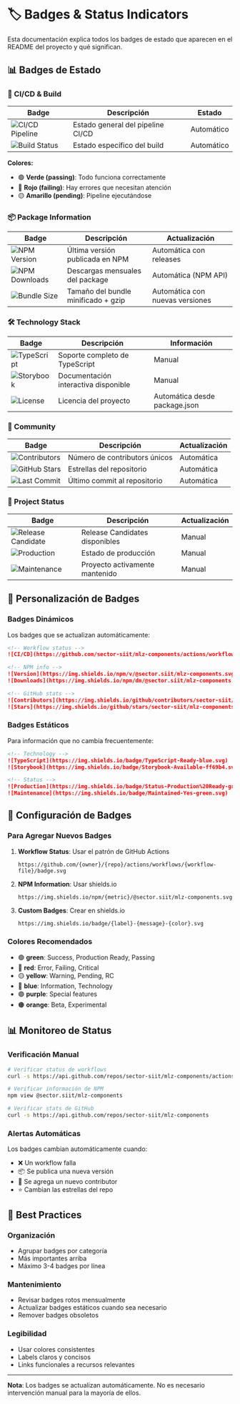 # 🏷️ Badges & Status Indicators

Esta documentación explica todos los badges de estado que aparecen en el README del proyecto y qué significan.

## 📊 Badges de Estado

### 🔄 CI/CD & Build

| Badge | Descripción | Estado |
|-------|-------------|--------|
| ![CI/CD Pipeline](https://github.com/sector-siit/mlz-components/actions/workflows/ci-cd.yml/badge.svg) | Estado general del pipeline CI/CD | Automático |
| ![Build Status](https://github.com/sector-siit/mlz-components/actions/workflows/build.yml/badge.svg) | Estado específico del build | Automático |

**Colores:**
- 🟢 **Verde (passing)**: Todo funciona correctamente
- 🔴 **Rojo (failing)**: Hay errores que necesitan atención
- 🟡 **Amarillo (pending)**: Pipeline ejecutándose

### 📦 Package Information

| Badge | Descripción | Actualización |
|-------|-------------|---------------|
| ![NPM Version](https://img.shields.io/npm/v/@sector.siit/mlz-components.svg) | Última versión publicada en NPM | Automática con releases |
| ![NPM Downloads](https://img.shields.io/npm/dm/@sector.siit/mlz-components.svg) | Descargas mensuales del package | Automática (NPM API) |
| ![Bundle Size](https://img.shields.io/bundlephobia/minzip/@sector.siit/mlz-components) | Tamaño del bundle minificado + gzip | Automática con nuevas versiones |

### 🛠️ Technology Stack

| Badge | Descripción | Información |
|-------|-------------|-------------|
| ![TypeScript](https://img.shields.io/badge/TypeScript-Ready-blue.svg) | Soporte completo de TypeScript | Manual |
| ![Storybook](https://img.shields.io/badge/Storybook-Available-ff69b4.svg) | Documentación interactiva disponible | Manual |
| ![License](https://img.shields.io/npm/l/@sector.siit/mlz-components.svg) | Licencia del proyecto | Automática desde package.json |

### 👥 Community

| Badge | Descripción | Actualización |
|-------|-------------|---------------|
| ![Contributors](https://img.shields.io/github/contributors/sector-siit/mlz-components.svg) | Número de contributors únicos | Automática |
| ![GitHub Stars](https://img.shields.io/github/stars/sector-siit/mlz-components.svg) | Estrellas del repositorio | Automática |
| ![Last Commit](https://img.shields.io/github/last-commit/sector-siit/mlz-components.svg) | Último commit al repositorio | Automática |

### 🚀 Project Status

| Badge | Descripción | Actualización |
|-------|-------------|---------------|
| ![Release Candidate](https://img.shields.io/badge/RC-Available-yellow.svg) | Release Candidates disponibles | Manual |
| ![Production](https://img.shields.io/badge/Status-Production%20Ready-green.svg) | Estado de producción | Manual |
| ![Maintenance](https://img.shields.io/badge/Maintained-Yes-green.svg) | Proyecto activamente mantenido | Manual |

## 🎨 Personalización de Badges

### Badges Dinámicos

Los badges que se actualizan automáticamente:

```markdown
<!-- Workflow status -->
![CI/CD](https://github.com/sector-siit/mlz-components/actions/workflows/ci-cd.yml/badge.svg)

<!-- NPM info -->
![Version](https://img.shields.io/npm/v/@sector.siit/mlz-components.svg)
![Downloads](https://img.shields.io/npm/dm/@sector.siit/mlz-components.svg)

<!-- GitHub stats -->
![Contributors](https://img.shields.io/github/contributors/sector-siit/mlz-components.svg)
![Stars](https://img.shields.io/github/stars/sector-siit/mlz-components.svg)
```

### Badges Estáticos

Para información que no cambia frecuentemente:

```markdown
<!-- Technology -->
![TypeScript](https://img.shields.io/badge/TypeScript-Ready-blue.svg)
![Storybook](https://img.shields.io/badge/Storybook-Available-ff69b4.svg)

<!-- Status -->
![Production](https://img.shields.io/badge/Status-Production%20Ready-green.svg)
![Maintenance](https://img.shields.io/badge/Maintained-Yes-green.svg)
```

## 🔧 Configuración de Badges

### Para Agregar Nuevos Badges

1. **Workflow Status**: Usar el patrón de GitHub Actions
   ```
   https://github.com/{owner}/{repo}/actions/workflows/{workflow-file}/badge.svg
   ```

2. **NPM Information**: Usar shields.io
   ```
   https://img.shields.io/npm/{metric}/@sector.siit/mlz-components.svg
   ```

3. **Custom Badges**: Crear en shields.io
   ```
   https://img.shields.io/badge/{label}-{message}-{color}.svg
   ```

### Colores Recomendados

- 🟢 **green**: Success, Production Ready, Passing
- 🔴 **red**: Error, Failing, Critical
- 🟡 **yellow**: Warning, Pending, RC
- 🔵 **blue**: Information, Technology
- 🟣 **purple**: Special features
- 🟠 **orange**: Beta, Experimental

## 📊 Monitoreo de Status

### Verificación Manual

```bash
# Verificar status de workflows
curl -s https://api.github.com/repos/sector-siit/mlz-components/actions/workflows

# Verificar información de NPM
npm view @sector.siit/mlz-components

# Verificar stats de GitHub
curl -s https://api.github.com/repos/sector-siit/mlz-components
```

### Alertas Automáticas

Los badges cambian automáticamente cuando:
- ❌ Un workflow falla
- 📦 Se publica una nueva versión
- 👥 Se agrega un nuevo contributor
- ⭐ Cambian las estrellas del repo

## 🎯 Best Practices

### Organización
- Agrupar badges por categoría
- Más importantes arriba
- Máximo 3-4 badges por línea

### Mantenimiento
- Revisar badges rotos mensualmente
- Actualizar badges estáticos cuando sea necesario
- Remover badges obsoletos

### Legibilidad
- Usar colores consistentes
- Labels claros y concisos
- Links funcionales a recursos relevantes

---

**Nota**: Los badges se actualizan automáticamente. No es necesario intervención manual para la mayoría de ellos.
